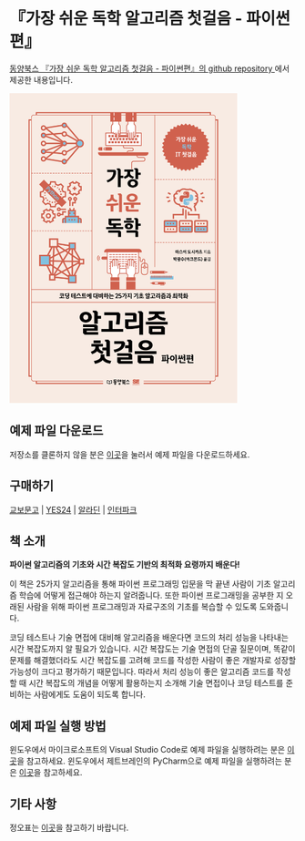 # 『가장 쉬운 독학 알고리즘 첫걸음 - 파이썬편』

[동양북스 『가장 쉬운 독학 알고리즘 첫걸음 - 파이썬편』의 github repository ](https://github.com/dybooksIt/ESS-algorithm-Python)에서 제공한 내용입니다.

<img src="https://raw.githubusercontent.com/dybooksIT/ESS-algorithm-Python/main/readme/cover.jpg" width="400" height="544">

## 예제 파일 다운로드

저장소를 클론하지 않을 분은 [이곳](https://bit.ly/38VLu9x)을 눌러서 예제 파일을 다운로드하세요.

## 구매하기

[교보문고](https://bit.ly/3wqgUxd) | [YES24](https://bit.ly/3P3kuWf) | [알라딘](https://bit.ly/3vLYwQ2) | [인터파크](https://bit.ly/3OZJEoQ)

## 책 소개

**파이썬 알고리즘의 기초와 시간 복잡도 기반의 최적화 요령까지 배운다!**

이 책은 25가지 알고리즘을 통해 파이썬 프로그래밍 입문을 막 끝낸 사람이 기초 알고리즘 학습에 어떻게 접근해야 하는지 알려줍니다. 또한 파이썬 프로그래밍을 공부한 지 오래된 사람을 위해 파이썬 프로그래밍과 자료구조의 기초를 복습할 수 있도록 도와줍니다.

코딩 테스트나 기술 면접에 대비해 알고리즘을 배운다면 코드의 처리 성능을 나타내는 시간 복잡도까지 알 필요가 있습니다. 시간 복잡도는 기술 면접의 단골 질문이며, 똑같이 문제를 해결했더라도 시간 복잡도를 고려해 코드를 작성한 사람이 좋은 개발자로 성장할 가능성이 크다고 평가하기 때문입니다. 따라서 처리 성능이 좋은 알고리즘 코드를 작성할 때 시간 복잡도의 개념을 어떻게 활용하는지 소개해 기술 면접이나 코딩 테스트를 준비하는 사람에게도 도움이 되도록 합니다.

## 예제 파일 실행 방법

윈도우에서 마이크로소프트의 Visual Studio Code로 예제 파일을 실행하려는 분은 [이곳](https://bit.ly/3MTUieO)을 참고하세요. 윈도우에서 제트브레인의 PyCharm으로 예제 파일을 실행하려는 분은 [이곳](https://bit.ly/3FgWKte)을 참고하세요.

## 기타 사항

정오표는 [이곳](./readme/errata/errata.md)을 참고하기 바랍니다.
